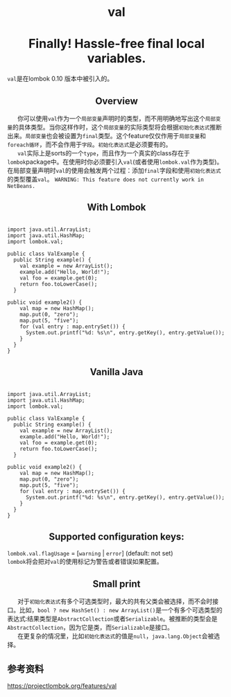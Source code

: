 # <center>val</center> #
# <center>Finally! Hassle-free final local variables.</center> #
`val`是在lombok 0.10 版本中被引入的。
## <center>Overview</center> ##
&nbsp; &nbsp; &nbsp; 你可以使用`val`作为一个`局部变量`声明时的类型，而不用明确地写出这个`局部变量`的具体类型。当你这样作时，这个`局部变量`的实际类型将会根据`初始化表达式`推断出来。`局部变量`也会被设置为`final`类型。这个feature仅仅作用于`局部变量`和`foreach循环`，而不会作用于`字段`。`初始化表达式`是必须要有的。
</br>&nbsp; &nbsp; &nbsp; `val`实际上是sorts的一个`type`，而且作为一个真实的class存在于`lombok`package中。在使用时你必须要引入`val`(或者使用`lombok.val`作为类型)。在局部变量声明时`val`的使用会触发两个过程：添加`final`字段和使用`初始化表达式`的类型覆盖`val`。
`WARNING: This feature does not currently work in NetBeans.`
## <center>With Lombok</center> ##
<pre><code>
import java.util.ArrayList;
import java.util.HashMap;
import lombok.val;

public class ValExample {
  public String example() {
    val example = new ArrayList<String>();
    example.add("Hello, World!");
    val foo = example.get(0);
    return foo.toLowerCase();
  }
  
public void example2() {
    val map = new HashMap<Integer, String>();
    map.put(0, "zero");
    map.put(5, "five");
    for (val entry : map.entrySet()) {
      System.out.printf("%d: %s\n", entry.getKey(), entry.getValue());
    }
  }
}
</pre></code>
## <center>Vanilla Java</center> ##
<pre><code>
import java.util.ArrayList;
import java.util.HashMap;
import lombok.val;

public class ValExample {
  public String example() {
    val example = new ArrayList<String>();
    example.add("Hello, World!");
    val foo = example.get(0);
    return foo.toLowerCase();
  }
  
public void example2() {
    val map = new HashMap<Integer, String>();
    map.put(0, "zero");
    map.put(5, "five");
    for (val entry : map.entrySet()) {
      System.out.printf("%d: %s\n", entry.getKey(), entry.getValue());
    }
  }
}
</pre></code>
## <center>Supported configuration keys:</center> ##
`lombok.val.flagUsage` = [`warning` | `error`] (default: not set)</br>
`lombok`将会把对`val`的使用标记为警告或者错误如果配置。
## <center>Small print</center> ##
&nbsp; &nbsp; &nbsp; 对于`初始化表达式`有多个可选类型时，最大的共有父类会被选择，而不会时接口。比如，`bool ? new HashSet() : new ArrayList()`是一个有多个可选类型的表达式:结果类型是`AbstractCollection`或者`Serializable`。被推断的类型会是`AbstractCollection`，因为它是类，而`Serializable`是接口。</br>
&nbsp; &nbsp; &nbsp; 在更复杂的情况里，比如`初始化表达式`的值是`null`，`java.lang.Object`会被选择。
## 参考资料
https://projectlombok.org/features/val